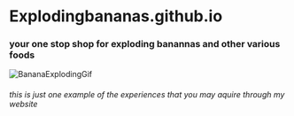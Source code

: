 # Explodingbananas.github.io

### **your one stop shop for exploding banannas and other various foods**

![BananaExplodingGif](https://i.makeagif.com/media/12-06-2015/f5WCKL.gif) 
###### this is just one example of the experiences that you may aquire through my website
